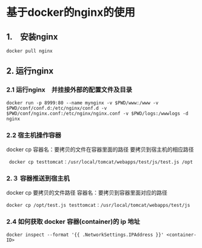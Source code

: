 
# 基于docker的nginx的使用

## 1.　安装nginx
```
docker pull nginx
```
## 2. 运行nginx
### 2.1 运行nginx　并挂接外部的配置文件及目录
```
docker run -p 8999:80 --name mynginx -v $PWD/www:/www -v $PWD/conf/conf.d:/etc/nginx/conf.d -v $PWD/conf/nginx.conf:/etc/nginx/nginx.conf -v $PWD/logs:/wwwlogs -d nginx
```

### 2.2 宿主机操作容器
 docker cp 容器名：要拷贝的文件在容器里面的路径       要拷贝到宿主机的相应路径
```
 docker cp testtomcat：/usr/local/tomcat/webapps/test/js/test.js /opt
```
### 2.３ 容器推送到宿主机
docker cp 要拷贝的文件路径 容器名：要拷贝到容器里面对应的路径
```
docker cp /opt/test.js testtomcat：/usr/local/tomcat/webapps/test/js
```
### 2.4 如何获取 docker 容器(container)的 ip 地址
```
docker inspect --format '{{ .NetworkSettings.IPAddress }}' <container-ID> 
```